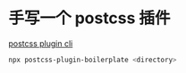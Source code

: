 # 手写一个 postcss 插件

[postcss plugin cli](https://github.com/postcss/postcss-plugin-boilerplate/)

```sh
npx postcss-plugin-boilerplate <directory>
```
